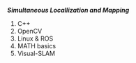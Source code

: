 ***Simultaneous Locallization and Mapping***
1. C++
2. OpenCV
3. Linux & ROS
4. MATH basics
5. Visual-SLAM

